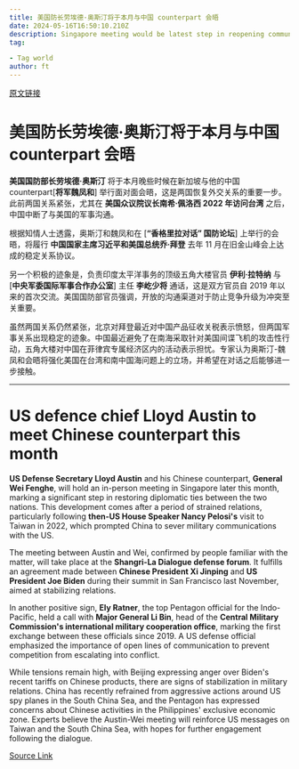 ```yaml
---
title: 美国防长劳埃德·奥斯汀将于本月与中国 counterpart 会晤
date: 2024-05-16T16:50:10.210Z
description: Singapore meeting would be latest step in reopening communication lines between militaries
tag: 

- Tag world
author: ft
---
```


[原文链接](https://ft.com/content/64b5cbf6-82d4-426f-a6a0-cdf5ebc082a7)

# **美国防长劳埃德·奥斯汀将于本月与中国 counterpart 会晤**

**美国国防部长劳埃德·奥斯汀** 将于本月晚些时候在新加坡与他的中国 counterpart[**将军魏凤和**] 举行面对面会晤，这是两国恢复外交关系的重要一步。此前两国关系紧张，尤其在 **美国众议院议长南希·佩洛西 2022 年访问台湾** 之后，中国中断了与美国的军事沟通。

根据知情人士透露，奥斯汀和魏凤和在 [**“香格里拉对话” 国防论坛**] 上举行的会晤，将履行 **中国国家主席习近平和美国总统乔·拜登** 去年 11 月在旧金山峰会上达成的稳定关系协议。

另一个积极的迹象是，负责印度太平洋事务的顶级五角大楼官员 **伊利·拉特纳** 与 [**中央军委国际军事合作办公室**] 主任 **李屹少将** 通话，这是双方官员自 2019 年以来的首次交流。美国国防部官员强调，开放的沟通渠道对于防止竞争升级为冲突至关重要。

虽然两国关系仍然紧张，北京对拜登最近对中国产品征收关税表示愤怒，但两国军事关系出现稳定的迹象。中国最近避免了在南海采取针对美国间谍飞机的攻击性行动，五角大楼对中国在菲律宾专属经济区内的活动表示担忧。专家认为奥斯汀-魏凤和会晤将强化美国在台湾和南中国海问题上的立场，并希望在对话之后能够进一步接触。

---

# US defence chief Lloyd Austin to meet Chinese counterpart this month

**US Defense Secretary Lloyd Austin** and his Chinese counterpart, **General Wei Fenghe**, will hold an in-person meeting in Singapore later this month, marking a significant step in restoring diplomatic ties between the two nations. This development comes after a period of strained relations, particularly following **then-US House Speaker Nancy Pelosi's** visit to Taiwan in 2022, which prompted China to sever military communications with the US. 

The meeting between Austin and Wei, confirmed by people familiar with the matter, will take place at the **Shangri-La Dialogue defense forum**. It fulfills an agreement made between **Chinese President Xi Jinping** and **US President Joe Biden** during their summit in San Francisco last November, aimed at stabilizing relations. 

In another positive sign, **Ely Ratner**, the top Pentagon official for the Indo-Pacific, held a call with **Major General Li Bin**, head of the **Central Military Commission's international military cooperation office**, marking the first exchange between these officials since 2019. A US defense official emphasized the importance of open lines of communication to prevent competition from escalating into conflict. 

While tensions remain high, with Beijing expressing anger over Biden's recent tariffs on Chinese products, there are signs of stabilization in military relations. China has recently refrained from aggressive actions around US spy planes in the South China Sea, and the Pentagon has expressed concerns about Chinese activities in the Philippines' exclusive economic zone. Experts believe the Austin-Wei meeting will reinforce US messages on Taiwan and the South China Sea, with hopes for further engagement following the dialogue.

[Source Link](https://ft.com/content/64b5cbf6-82d4-426f-a6a0-cdf5ebc082a7)

